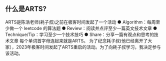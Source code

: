 ## 什么是ARTS?
ARTS是陈浩老师(耗子叔)之前在极客时间发起了一个活动
● Algorithm：每周至少做一个 leetcode 的算法题
● Review：阅读并点评至少一篇英文技术文章
● Technique/Tip：学习至少一个技术技巧
● Share：分享一篇有观点和思考的技术文章
每个单词首字母连起来就是ARTS。
为了纪念耗子叔(他已经离开了大家），2023年极客时间发起了ARTS重启的活动。为了向耗子叔学习，我决定参与该活动。